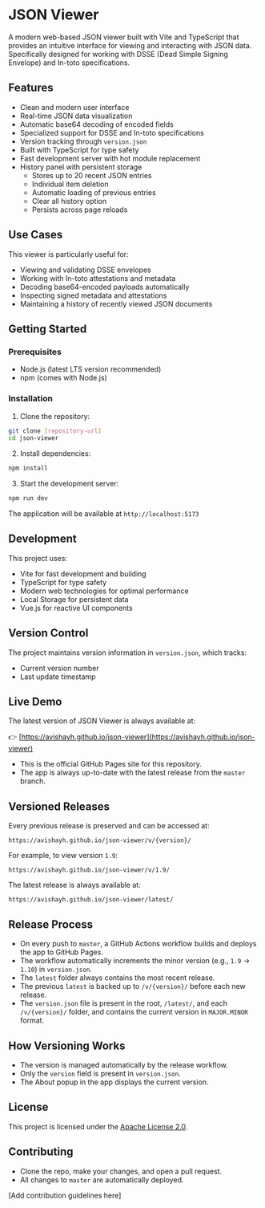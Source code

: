 # JSON Viewer

A modern web-based JSON viewer built with Vite and TypeScript that provides an intuitive interface for viewing and interacting with JSON data. Specifically designed for working with DSSE (Dead Simple Signing Envelope) and In-toto specifications.

## Features

- Clean and modern user interface
- Real-time JSON data visualization
- Automatic base64 decoding of encoded fields
- Specialized support for DSSE and In-toto specifications
- Version tracking through `version.json`
- Built with TypeScript for type safety
- Fast development server with hot module replacement
- History panel with persistent storage
  - Stores up to 20 recent JSON entries
  - Individual item deletion
  - Automatic loading of previous entries
  - Clear all history option
  - Persists across page reloads

## Use Cases


This viewer is particularly useful for:
- Viewing and validating DSSE envelopes
- Working with In-toto attestations and metadata
- Decoding base64-encoded payloads automatically
- Inspecting signed metadata and attestations
- Maintaining a history of recently viewed JSON documents

## Getting Started

### Prerequisites

- Node.js (latest LTS version recommended)
- npm (comes with Node.js)

### Installation

1. Clone the repository:
```bash
git clone [repository-url]
cd json-viewer
```

2. Install dependencies:
```bash
npm install
```

3. Start the development server:
```bash
npm run dev
```

The application will be available at `http://localhost:5173`

## Development

This project uses:
- Vite for fast development and building
- TypeScript for type safety
- Modern web technologies for optimal performance
- Local Storage for persistent data
- Vue.js for reactive UI components

## Version Control

The project maintains version information in `version.json`, which tracks:
- Current version number
- Last update timestamp

## Live Demo

The latest version of JSON Viewer is always available at:

👉 [https://avishayh.github.io/json-viewer](https://avishayh.github.io/json-viewer)

- This is the official GitHub Pages site for this repository.
- The app is always up-to-date with the latest release from the `master` branch.

## Versioned Releases

Every previous release is preserved and can be accessed at:

```
https://avishayh.github.io/json-viewer/v/{version}/
```

For example, to view version `1.9`:

```
https://avishayh.github.io/json-viewer/v/1.9/
```

The latest release is always available at:

```
https://avishayh.github.io/json-viewer/latest/
```

## Release Process

- On every push to `master`, a GitHub Actions workflow builds and deploys the app to GitHub Pages.
- The workflow automatically increments the minor version (e.g., `1.9` → `1.10`) in `version.json`.
- The `latest` folder always contains the most recent release.
- The previous `latest` is backed up to `/v/{version}/` before each new release.
- The `version.json` file is present in the root, `/latest/`, and each `/v/{version}/` folder, and contains the current version in `MAJOR.MINOR` format.

## How Versioning Works

- The version is managed automatically by the release workflow.
- Only the `version` field is present in `version.json`.
- The About popup in the app displays the current version.

## License

This project is licensed under the [Apache License 2.0](LICENSE).

## Contributing

- Clone the repo, make your changes, and open a pull request.
- All changes to `master` are automatically deployed.

[Add contribution guidelines here] 